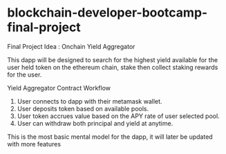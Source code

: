 # blockchain-developer-bootcamp-final-project
Final Project Idea : Onchain Yield Aggregator

This dapp will be designed to search for the highest yield available for the user held token on the ethereum chain, stake then collect staking rewards for the user.

Yield Aggregator Contract Workflow
1. User connects to dapp with their metamask wallet.
2. User deposits token based on available pools. 
3. User token accrues value based on the APY rate of user selected pool.
4. User can withdraw both principal and yield at anytime.

This is the most basic mental model for the dapp, it will later be updated with more features
